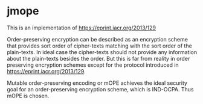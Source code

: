jmope
=====

This is an implementation of https://eprint.iacr.org/2013/129

Order-preserving encryption can be described as an encryption scheme that provides sort order of cipher-texts matching with the sort order of the plain-texts. In ideal case the cipher-texts should not provide any information about the plain-texts besides the order. But this is far from reality in order preserving encryption schemes except for the protocol introduced in https://eprint.iacr.org/2013/129. 

Mutable order-preserving encoding or mOPE achieves the ideal security goal for an order-preserving encryption scheme, which is IND-OCPA. Thus mOPE is chosen.
